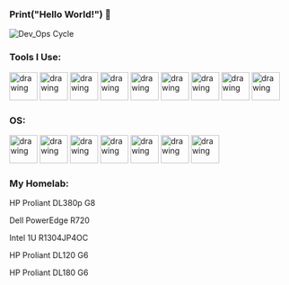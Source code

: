 ### Print("Hello World!") 👋

![Dev_Ops Cycle](https://images.squarespace-cdn.com/content/v1/5db80e43b0a8eb7b0bce7141/1599310965800-T9UPG1534ASK7BVSWWAG/devops_infinite_loop.png)


### Tools I Use:

<div class="inline-block">
<img src="https://developers.redhat.com/sites/default/files/styles/article_feature/public/blog/2014/05/homepage-docker-logo.png?itok=zx0e-vcP" alt="drawing" width="50"/>
<img src="https://www.bacula.lat/wp-content/uploads/2019/05/proxmox220logo.png" alt="drawing" width="50"/>
<img src="https://upload.wikimedia.org/wikipedia/commons/thumb/8/82/Gnu-bash-logo.svg/2560px-Gnu-bash-logo.svg.png" alt="drawing" width="50"/>
<img src="https://upload.wikimedia.org/wikipedia/commons/thumb/9/91/Octicons-mark-github.svg/2048px-Octicons-mark-github.svg.png" alt="drawing" width="50"/>
<img src="https://upload.wikimedia.org/wikipedia/commons/thumb/c/c3/Python-logo-notext.svg/640px-Python-logo-notext.svg.png" alt="drawing" width="50"/>
<img src="https://upload.wikimedia.org/wikipedia/commons/thumb/9/9a/Visual_Studio_Code_1.35_icon.svg/800px-Visual_Studio_Code_1.35_icon.svg.png" alt="drawing" width="50"/>
<img src="https://upload.wikimedia.org/wikipedia/commons/thumb/2/29/Postgresql_elephant.svg/800px-Postgresql_elephant.svg.png" alt="drawing" width="50"/>
<img src="https://pbs.twimg.com/media/B62xj9FCUAA3YoC.png" alt="drawing" width="50"/>
<img src="https://upload.wikimedia.org/wikipedia/commons/d/d5/Virtualbox_logo.png" alt="drawing" width="50"/>
</div>


### OS:

<div class="inline-block">
<img src="https://upload.wikimedia.org/wikipedia/commons/thumb/3/35/Tux.svg/640px-Tux.svg.png" alt="drawing" width="50"/>
<img src="https://upload.wikimedia.org/wikipedia/commons/thumb/5/5f/Windows_logo_-_2012.svg/2048px-Windows_logo_-_2012.svg.png" alt="drawing" width="50"/>
<img src="https://pbs.twimg.com/profile_images/1410615191528607751/TtimQSyt_400x400.png" alt="drawing" width="50"/>
<img src="https://upload.wikimedia.org/wikipedia/commons/d/d1/Ardebian_logo_512_0.png" alt="drawing" width="50"/>
<img src="https://d7umqicpi7263.cloudfront.net/img/product/dbd93820-4ed5-4f22-92fa-0071fad10e2b/211076ef-3d5b-4568-8315-960b473a18bc" alt="drawing" width="50"/>
<img src="https://codeit.guru/wp-content/uploads/2016/04/logo1-1.png" alt="drawing" width="50"/>
<img src="https://cedalo.com/wp-content/uploads/2021/05/Raspi-PGB001.png" alt="drawing" width="50"/>
</div>





### My Homelab:

HP Proliant DL380p G8

Dell PowerEdge R720

Intel 1U R1304JP4OC

HP Proliant DL120 G6

HP Proliant DL180 G6


